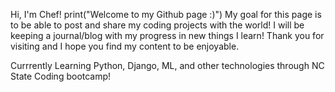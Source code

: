Hi, I'm Chef!
print("Welcome to my Github page :)")
My goal for this page is to be able to post and share my coding projects with the world!
I will be keeping a journal/blog with my progress in new things I learn!
Thank you for visiting and I hope you find my content to be enjoyable.


Currrently Learning Python, Django, ML, and other technologies through NC State Coding bootcamp!
